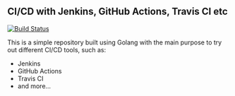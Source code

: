 ## CI/CD with Jenkins, GitHub Actions, Travis CI etc
[![Build Status](https://travis-ci.com/wilsontwm/go_simple_rest.svg?branch=develop)](https://travis-ci.com/wilsontwm/go_simple_rest)

This is a simple repository built using Golang with the main purpose to try out different CI/CD tools, such as:
- Jenkins
- GitHub Actions
- Travis CI
- and more...
